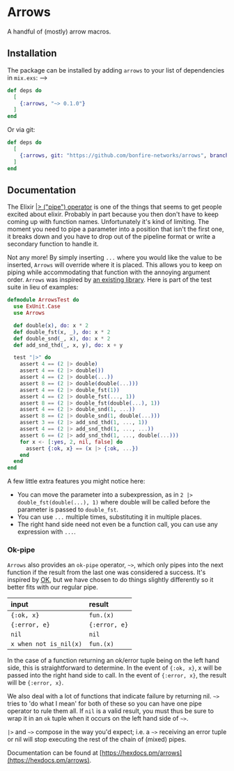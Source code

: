 # Arrows

A handful of (mostly) arrow macros.

## Installation
The package can be installed by adding `arrows` to your list of dependencies in `mix.exs`: -->

```elixir
def deps do
  [
    {:arrows, "~> 0.1.0"}
  ]
end
```

Or via git:
```elixir
def deps do
  [
    {:arrows, git: "https://github.com/bonfire-networks/arrows", branch: "main"}
  ]
end
```


## Documentation

The Elixir [|> ("pipe") operator](https://hexdocs.pm/elixir/Kernel.html#%7C%3E/2) is one of the things that seems to get people excited about elixir. Probably in part because you then don't have to keep coming up with function names. Unfortunately it's kind of limiting. 
The moment you need to pipe a parameter into a position that isn't the first one, it breaks down and you have to drop out of the pipeline format or write a secondary function to handle it.

Not any more! By simply inserting `...` where you would like the value to be inserted, `Arrows` will override where it is placed. This allows you to keep on piping while accommodating that function with the annoying argument order. `Arrows` was inspired by [an existing library](https://hexdocs.pm/magritte/Magritte.html). Here is part of the test suite in lieu of examples:

```elixir
defmodule ArrowsTest do
  use ExUnit.Case
  use Arrows

  def double(x), do: x * 2
  def double_fst(x, _), do: x * 2
  def double_snd(_, x), do: x * 2
  def add_snd_thd(_, x, y), do: x + y

  test "|>" do
    assert 4 == (2 |> double)
    assert 4 == (2 |> double())
    assert 4 == (2 |> double(...))
    assert 8 == (2 |> double(double(...)))
    assert 4 == (2 |> double_fst(1))
    assert 4 == (2 |> double_fst(..., 1))
    assert 8 == (2 |> double_fst(double(...), 1))
    assert 4 == (2 |> double_snd(1, ...))
    assert 8 == (2 |> double_snd(1, double(...)))
    assert 3 == (2 |> add_snd_thd(1, ..., 1))
    assert 4 == (2 |> add_snd_thd(1, ..., ...))
    assert 6 == (2 |> add_snd_thd(1, ..., double(...)))
    for x <- [:yes, 2, nil, false] do
      assert {:ok, x} == (x |> {:ok, ...})
    end
  end
end
```

A few little extra features you might notice here:
* You can move the parameter into a subexpression, as in `2 |> double_fst(double(...), 1)` where
  double will be called before the parameter is passed to `double_fst`.
* You can use `...` multiple times, substituting it in multiple places.
* The right hand side need not even be a function call, you can use any expression with `...`.

### Ok-pipe

`Arrows` also provides an `ok-pipe` operator, `~>`, which only pipes into the next function if the result from the last one was considered a success. It's inspired by [OK](https://hexdocs.pm/ok/readme.html), but we have chosen to do things slightly differently so it better fits with our regular pipe.

input                    | result          |
:----------------------- | :-------------- |
`{:ok, x}`               | `fun.(x)`       |
`{:error, e}`            | `{:error, e}`   |
`nil`                    | `nil`           |
`x when not is_nil(x)`   | `fun.(x)`       |

In the case of a function returning an ok/error tuple being on the left hand side, this is straightforward to determine. In the event of `{:ok, x}`, x will be passed into the right hand side to call. In the event of `{:error, x}`, the result will be `{:error, x}`.

We also deal with a lot of functions that indicate failure by returning nil. `~>` tries to 'do what I mean' for both of these so you can have one pipe operator to rule them all. If `nil` is a valid result, you must thus be sure to wrap it in an `ok` tuple when it occurs on the left hand side of `~>`.

`|>` and `~>` compose in the way you'd expect; i.e. a `~>` receiving an error tuple or nil will stop executing the rest of the chain of (mixed) pipes.


Documentation can be found at [https://hexdocs.pm/arrows](https://hexdocs.pm/arrows).